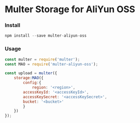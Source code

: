 # Multer Storage for AliYun OSS

### Install
```js
npm install --save multer-aliyun-oss
```
### Usage
```js
const multer = require('multer');
const MAO = require('multer-aliyun-oss');

const upload = multer({
	storage:MAO({
		config:{
			region: '<region>',
	    accessKeyId: '<accessKeyId>',
	    accessKeySecret: '<accessKeySecret>',
	    bucket: '<bucket>'
		}
	})
});
```